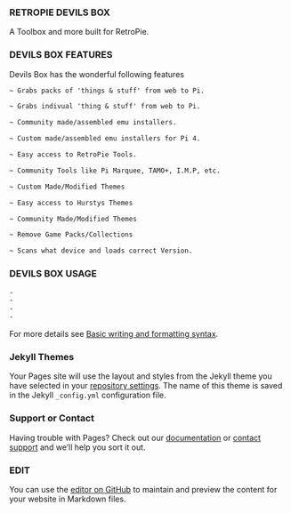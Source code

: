 ### RETROPIE DEVILS BOX 

A Toolbox and more built for RetroPie.


### DEVILS BOX FEATURES

Devils Box has the wonderful following features

```markdown
~ Grabs packs of 'things & stuff' from web to Pi.

~ Grabs indivual 'thing & stuff' from web to Pi.

~ Community made/assembled emu installers.

~ Custom made/assembled emu installers for Pi 4.

~ Easy access to RetroPie Tools.

~ Community Tools like Pi Marquee, TAMO+, I.M.P, etc.

~ Custom Made/Modified Themes

~ Easy access to Hurstys Themes

~ Community Made/Modified Themes

~ Remove Game Packs/Collections

~ Scans what device and loads correct Version.
```

### DEVILS BOX USAGE

```markdown
-
-
-
-

```


























For more details see [Basic writing and formatting syntax](https://docs.github.com/en/github/writing-on-github/getting-started-with-writing-and-formatting-on-github/basic-writing-and-formatting-syntax).

### Jekyll Themes

Your Pages site will use the layout and styles from the Jekyll theme you have selected in your [repository settings](https://github.com/Retro-Devils/Devils-Box/settings/pages). The name of this theme is saved in the Jekyll `_config.yml` configuration file.

### Support or Contact

Having trouble with Pages? Check out our [documentation](https://docs.github.com/categories/github-pages-basics/) or [contact support](https://support.github.com/contact) and we’ll help you sort it out.


### EDIT 
You can use the [editor on GitHub](https://github.com/Retro-Devils/Devils-Box/edit/gh-pages/index.md) to maintain and preview the content for your website in Markdown files.

